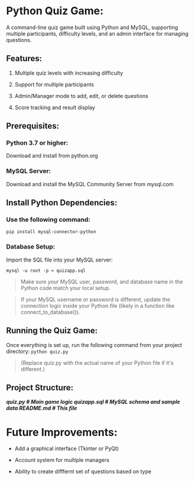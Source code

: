 # Python Quiz Game:
A command-line quiz game built using Python and MySQL, supporting multiple participants, difficulty levels, and an admin interface for managing questions.

## Features:

1. Multiple quiz levels with increasing difficulty

2. Support for multiple participants

3. Admin/Manager mode to add, edit, or delete questions

4. Score tracking and result display

## Prerequisites:
### Python 3.7 or higher:
Download and install from python.org

### MySQL Server:
Download and install the MySQL Community Server from mysql.com

## Install Python Dependencies:
### Use the following command:

```pip install mysql-connector-python```

### Database Setup:
Import the SQL file into your MySQL server:

```mysql -u root -p < quizapp.sql```

> Make sure your MySQL user, password, and database name in the Python code match your local setup.


> If your MySQL username or password is different, update the connection logic inside your Python file (likely in a function like connect_to_database()).

## Running the Quiz Game:
Once everything is set up, run the following command from your project directory:
```python quiz.py```
> (Replace quiz.py with the actual name of your Python file if it's different.)

## Project Structure:

***quiz.py           # Main game logic
quizapp.sql       # MySQL schema and sample data
README.md         # This file***

# Future Improvements:
- Add a graphical interface (Tkinter or PyQt)

- Account system for multiple managers

- Ability to create difffernt set of questions based on type


